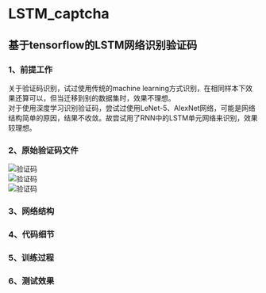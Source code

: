 # LSTM_captcha
## 基于tensorflow的LSTM网络识别验证码

### 1、前提工作
关于验证码识别，试过使用传统的machine learning方式识别，在相同样本下效果还算可以，但当迁移到别的数据集时，效果不理想。<br>
对于使用深度学习识别验证码，尝试过使用LeNet-5、AlexNet网络，可能是网络结构简单的原因，结果不收敛。故尝试用了RNN中的LSTM单元网络来识别，效果较理想。

### 2、原始验证码文件
![验证码](https://github.com/wzzzd/LSTM_captcha/blob/master/train_data/0FT9.jpg)<br>
![验证码](https://github.com/wzzzd/LSTM_captcha/blob/master/train_data/3AWM.jpg)<br>
![验证码](https://github.com/wzzzd/LSTM_captcha/blob/master/train_data/31TY.jpg)<br>

### 3、网络结构


### 4、代码细节



### 5、训练过程



### 6、测试效果









